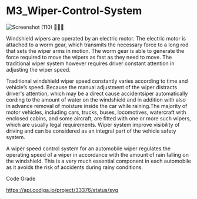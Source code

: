 # M3_Wiper-Control-System


![Screenshot (110)](https://user-images.githubusercontent.com/101939465/168246734-f08ffd9d-16ff-420d-b62f-ebe57749409c.png)
:car::car::car:


Windshield wipers are operated by an electric motor. The electric motor is attached to a worm gear, which transmits the necessary force to a long rod that sets the wiper arms in motion. The worm gear is able to generate the force required to move the wipers as fast as they need to move. The traditional wiper system however requires driver constant attention in adjusting the wiper speed. 

Traditional windshield wiper speed constantly varies according to time and vehicle’s speed. Because the manual adjustment of the wiper distracts driver's attention, which may be a direct cause accidentsiper automatically cording to the amount of water on the windshield and in addition with also in advance removal of moisture inside the car while raining.The majority of motor vehicles, including cars, trucks, buses, locomotives, watercraft with enclosed cabins, and some aircraft, are fitted with one or more such wipers, which are usually legal requirements. Wiper system improve visibility of driving and can be considered as an integral part of the vehicle safety system.

A wiper speed control system for an automobile wiper regulates the operating speed of a wiper in accordance with the amount of rain falling on the windshield. This is a very much essential component in each automobile as it avoids the risk of accidents during rainy conditions.


Code Grade

https://api.codiga.io/project/33376/status/svg
